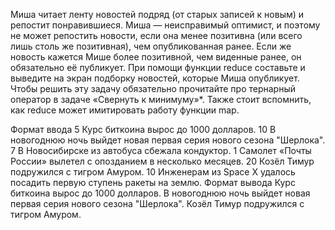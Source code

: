 Миша читает ленту новостей подряд (от старых записей к новым) и репостит понравившиеся. Миша — неисправимый оптимист,
и поэтому не может репостить новости, если она менее позитивна (или всего лишь столь же позитивная), чем опубликованная ранее.
Если же новость кажется Мише более позитивной, чем виденные ранее, он обязательно её публикует.
При помощи функции reduce составьте и выведите на экран подборку новостей, которые Миша опубликует.
Чтобы решить эту задачу обязательно прочитайте про тернарный оператор в задаче «Свернуть к минимуму»\*.
Также стоит вспомнить, как reduce может имитировать работу функции map.

Формат ввода
5 Курс биткоина вырос до 1000 долларов.
10 В новогоднюю ночь выйдет новая первая серия нового сезона "Шерлока".
7 В Новосибирске из автобуса сбежала кондуктор.
1 Самолет «Почты России» вылетел с опозданием в несколько месяцев.
20 Козёл Тимур подружился с тигром Амуром.
10 Инженерам из Space X удалось посадить первую ступень ракеты на землю.
Формат вывода
Курс биткоина вырос до 1000 долларов.
В новогоднюю ночь выйдет новая первая серия нового сезона "Шерлока".
Козёл Тимур подружился с тигром Амуром.
